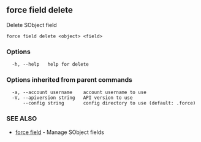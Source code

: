 ## force field delete

Delete SObject field

```
force field delete <object> <field>
```

### Options

```
  -h, --help   help for delete
```

### Options inherited from parent commands

```
  -a, --account username    account username to use
  -V, --apiversion string   API version to use
      --config string       config directory to use (default: .force)
```

### SEE ALSO

* [force field](force_field.md)	 - Manage SObject fields

